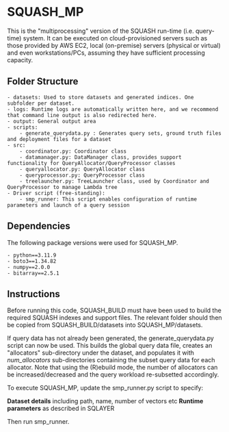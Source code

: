 # SQUASH_MP
This is the "multiprocessing" version of the SQUASH run-time (i.e. query-time) system. It can be executed on cloud-provisioned servers such as those provided by AWS EC2, local (on-premise) servers (physical or virtual) and even workstations/PCs, assuming they have sufficient processing capacity.

## Folder Structure
```script
- datasets: Used to store datasets and generated indices. One subfolder per dataset.
- logs: Runtime logs are automatically written here, and we recommend that command line output is also redirected here.
- output: General output area
- scripts: 
    - generate_querydata.py : Generates query sets, ground truth files and deployment files for a dataset      
- src:
    - coordinator.py: Coordinator class 
    - datamanager.py: DataManager class, provides support functionality for QueryAllocator/QueryProcessor classes
    - queryallocator.py: QueryAllocator class
    - queryprocessor.py: QueryProcessor class
    - treelauncher.py: TreeLauncher class, used by Coordinator and QueryProcessor to manage Lambda tree
- Driver script (free-standing):
    - smp_runner: This script enables configuration of runtime parameters and launch of a query session
```

## Dependencies
The following package versions were used for SQUASH_MP.
```script
- python==3.11.9
- boto3==1.34.82
- numpy==2.0.0
- bitarray==2.5.1
```

## Instructions
Before running this code, SQUASH_BUILD must have been used to build the required SQUASH indexes and support files. The relevant folder should then be copied from SQUASH_BUILD/datasets into SQUASH_MP/datasets.  

If query data has not already been generated, the generate_querydata.py script can now be used. This builds the global query data file, creates an "allocators" sub-directory under the dataset, and populates it with *num_allocators* sub-directories containing the subset query data for each allocator. Note that using the (R)ebuild mode, the number of allocators can be increased/decreased and the query workload re-subsetted accordingly.

To execute SQUASH_MP, update the smp_runner.py script to specify:

**Dataset details** including path, name, number of vectors etc
**Runtime parameters** as described in SQLAYER    

Then run smp_runner.
